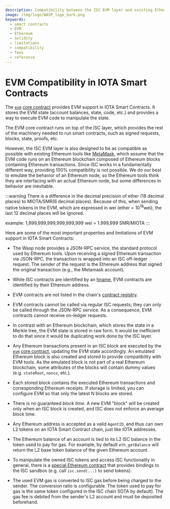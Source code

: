 ```yaml
---
description: Compatibility between the ISC EVM layer and existing Ethereum smart contracts and tooling.
image: /img/logo/WASP_logo_dark.png
keywords:
  - smart contracts
  - EVM
  - Ethereum
  - Solidity
  - limitations
  - compatibility
  - fees
  - reference
---
```


# EVM Compatibility in IOTA Smart Contracts

The [`evm`](/learn/smart-contracts/core_concepts/core_contracts/evm) [core contract](/learn/smart-contracts/core_concepts/core_contracts/overview)
provides EVM support in IOTA Smart Contracts. It stores the EVM state (account balances, state, code,
etc.) and provides a way to execute EVM code to manipulate the state.

The EVM core contract runs on top of the ISC layer, which provides the rest of the machinery needed to run smart
contracts, such as signed requests, blocks, state, proofs, etc.

However, the ISC EVM layer is also designed to be as compatible as possible with existing Ethereum tools
like [MetaMask](https://metamask.io/), which assume that the EVM code runs on an Ethereum blockchain composed of
Ethereum blocks containing Ethereum transactions. Since ISC works in a fundamentally different way,
providing 100% compatibility is not possible. We do our best to emulate the behavior of an Ethereum node, so the
Ethereum tools think they are interfacing with an actual Ethereum node, but some differences in behavior are inevitable.

:::warning
There is a difference in the decimal precision of ether (18 decimal places) to MIOTA/SMR(6 decimal places). Because of this, when sending native tokens in the EVM, which are expressed in wei (ether = 10<sup>18</sup>wei), the last 12 decimal places will be ignored.

example: 1,999,999,999,999,999,999 wei = 1.999,999 SMR/MIOTA
:::

Here are some of the most important properties and limitations of EVM support in IOTA Smart Contracts:

- The Wasp node provides a JSON-RPC service, the standard protocol used by Ethereum tools. Upon receiving a signed
  Ethereum transaction via JSON-RPC, the transaction is wrapped into an ISC off-ledger request. The sender of the
  request
  is the Ethereum address that signed the original transaction (e.g., the Metamask account).

- While ISC contracts are identified by an [hname](/learn/smart-contracts/core_concepts/smart-contract-anatomy), EVM contracts are
  identified by their Ethereum address.

- EVM contracts are not listed in the chain's [contract registry](/learn/smart-contracts/core_concepts/core_contracts/root).

- EVM contracts cannot be called via regular ISC requests; they can only be
  called through the JSON-RPC service.
  As a consequence, EVM contracts cannot receive on-ledger requests.

- In contrast with an Ethereum blockchain, which stores the state in a Merkle tree, the EVM state is stored in raw form.
  It would be inefficient to do that since it would be duplicating work done by the ISC layer.

- Any Ethereum transactions present in an ISC block are executed by
  the [`evm`](/learn/smart-contracts/core_concepts/core_contracts/evm) [core contract](/learn/smart-contracts/core_concepts/core_contracts/overview),
  updating the EVM state accordingly. An emulated Ethereum block is also created and stored to provide compatibility
  with EVM tools. As the emulated block is not part of a real Ethereum blockchain, some attributes of the blocks will
  contain dummy values (e.g. `stateRoot`, `nonce`, etc.).

- Each stored block contains the executed Ethereum transactions and corresponding Ethereum receipts. If storage is
  limited, you can configure EVM so that only the latest N blocks are stored.

- There is no guaranteed _block time_. A new EVM "block" will be created only when an ISC block is created, and ISC does
  not enforce an average block time.

- Any Ethereum address is accepted as a valid `AgentID`, and thus can own L2 tokens on an IOTA Smart Contract chain,
  just like IOTA addresses.

- The Ethereum balance of an account is tied to its L2 ISC balance in the token used to pay for gas. For example,
  by default `eth_getBalance` will return the L2 base token balance of the given Ethereum account.

- To manipulate the owned ISC tokens and access ISC functionality in general, there is
  a [special Ethereum contract](magic.md) that provides bindings to the ISC sandbox (e.g. call `isc.send(...)` to send
  tokens).

- The used EVM gas is converted to ISC gas before being charged to the sender. The conversion ratio is configurable. The
  token used to pay for gas is the same token configured in the ISC chain (IOTA by default). The gas fee is debited from
  the sender's L2 account and must be deposited beforehand.
